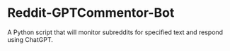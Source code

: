 # Reddit-GPTCommentor-Bot
A Python script that will monitor subreddits for specified text and respond using ChatGPT.
